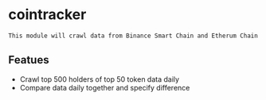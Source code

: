 # cointracker
    This module will crawl data from Binance Smart Chain and Etherum Chain
## Featues 
 *  Crawl top 500 holders of top 50 token data daily
 *  Compare data daily together and specify difference 
